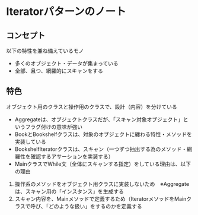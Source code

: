 # Iteratorパターンのノート

## コンセプト
以下の特性を兼ね備えているモノ
- 多くのオブジェクト・データが集まっている
- 全部、且つ、網羅的にスキャンをする

## 特色
オブジェクト用のクラスと操作用のクラスで、設計（内容）を分けている
- Aggregateは、オブジェクトクラスだが、「スキャン対象オブジェクト」というフラグ付けの意味が強い
- BookとBookshelfクラスは、対象のオブジェクトに纏わる特性・メソッドを実装している
- BookshelfIteratorクラスは、スキャン（一つずつ抽出する為のメソッド・網羅性を確認するアサーションを実装する）
- MainクラスでWhile文（全体にスキャンする指定）をしている理由は、以下の理由
1. 操作系のメソッドをオブジェクト用クラスに実装しないため　※Aggregateは、スキャン用の「インスタンス」を生成する
2. スキャン内容を、Mainメソッドで定義するため（IteratorメソッドをMainクラスで呼び、「どのような扱い」をするのかを定義する
